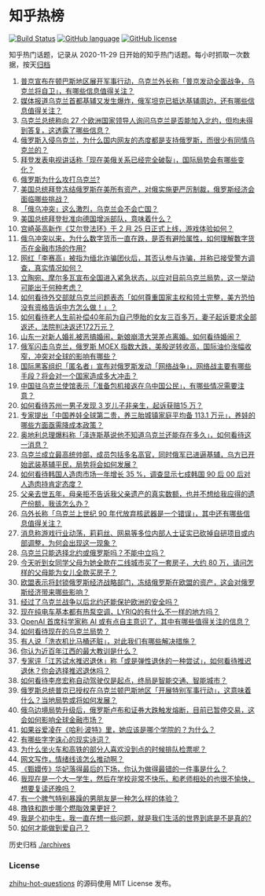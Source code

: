 # 知乎热榜
[![Build Status](https://github.com/ToWeLong/zhihu-hot-questions/workflows/CI/badge.svg)](https://github.com/ToWeLong/zhihu-hot-questions/actions)
[![GitHub language](https://img.shields.io/badge/language-golang-orange.svg)](https://golang.org/)
[![GitHub license](https://img.shields.io/github/license/ToWeLong/zhihu-hot-questions)](https://github.com/ToWeLong/zhihu-hot-questions/blob/main/LICENSE)

知乎热门话题，记录从 2020-11-29 日开始的知乎热门话题。每小时抓取一次数据，按天[归档](./archives)

<!-- BEGIN -->

1. [普京宣布在顿巴斯地区展开军事行动，乌克兰外长称「普京发动全面战争，乌克兰将自卫」，有哪些信息值得关注？](https://www.zhihu.com/question/518414164)
1. [媒体报道乌克兰首都基辅又发生爆炸，俄军坦克已抵达基辅周边，还有哪些信息值得关注？](https://www.zhihu.com/question/518511873)
1. [乌克兰总统称向 27 个欧洲国家领导人询问乌克兰是否能加入北约，但均未得到答复，这透露了哪些信息？](https://www.zhihu.com/question/518589858)
1. [俄罗斯入侵乌克兰，为什么国内网友的态度都是支持俄罗斯，而很少有同情乌克兰的？](https://www.zhihu.com/question/518488822)
1. [拜登发表电视讲话称「现在美俄关系已经完全破裂」，国际局势会有哪些变化？](https://www.zhihu.com/question/518586782)
1. [俄罗斯为什么攻打乌克兰?](https://www.zhihu.com/question/516179405)
1. [美国总统拜登冻结俄罗斯在美所有资产，对俄实施更严厉制裁，俄罗斯经济会面临哪些挑战？](https://www.zhihu.com/question/518586621)
1. [「俄乌冲突」这么激烈，乌克兰会不会亡国？](https://www.zhihu.com/question/518173207)
1. [美国总统拜登批准向德国增派部队，意味着什么？](https://www.zhihu.com/question/518586151)
1. [宫崎英高新作《艾尔登法环》于 2 月 25 日正式上线，游戏体验如何？](https://www.zhihu.com/question/518294904)
1. [俄乌冲突以来，为什么数字货币一直在跌，是否有避险属性，如何理解数字货币在金融市场的作用?](https://www.zhihu.com/question/518461362)
1. [网红「李赛高」被指为缅北诈骗团伙后，其否认参与诈骗，并称已接受警方调查，真实情况如何？](https://www.zhihu.com/question/518591818)
1. [立陶宛、摩尔多瓦宣布全国进入紧急状态，以应对目前乌克兰局势，这一举动可能出于何种考虑？](https://www.zhihu.com/question/518483997)
1. [如何看待外交部就乌克兰问题表态「如何尊重国家主权和领土完整，美方恐怕没有资格告诉中方怎么做！」？](https://www.zhihu.com/question/518475118)
1. [如何看待老人生前补偿40年前为自己堕胎的女友三百多万，妻子起诉要求全部返还，法院判决返还172万元？](https://www.zhihu.com/question/518100375)
1. [山东一对新人婚礼被恶搞婚闹，新娘崩溃大哭差点离婚。如何看待婚闹？](https://www.zhihu.com/question/518396337)
1. [俄军闪击乌克兰，俄罗斯 MOEX 指数大跌，美股逆转收高，国际油价涨幅收窄，冲突对全球的影响有哪些？](https://www.zhihu.com/question/518434549)
1. [国际黑客组织「匿名者」宣布对俄罗斯发动「网络战争」，网络战主要有哪些手段？将会对一个国家造成多大冲击？](https://www.zhihu.com/question/518595409)
1. [中国驻乌克兰使馆表示「准备包机接返在乌中国公民」，有哪些情况需要注意？](https://www.zhihu.com/question/518563529)
1. [如何看待苏州一男子发现 3 岁儿子非亲生，起诉获赔15 万？](https://www.zhihu.com/question/518610550)
1. [专家提出「中国养娃全球第二贵，养三胎城镇家庭平均备 113.1 万元」，养娃的哪些方面亟需降成本政策？](https://www.zhihu.com/question/518270816)
1. [奥地利总理爆料称「泽连斯基说他不知道乌克兰还能存在多久」，如何看待这一消息？](https://www.zhihu.com/question/518544410)
1. [乌克兰成立最高统帅部，成员包括多名高官，同时俄军已进逼基辅，乌方已开始武装基辅平民，局势将会如何发展？](https://www.zhihu.com/question/518616407)
1. [如何看待韩国人造肉市场一年增长 35 %，调查显示七成韩国 90 后 00 后对人造肉持肯定态度？](https://www.zhihu.com/question/518218487)
1. [父亲去世五年，母亲拒不告诉我父亲遗产的真实数额，也并不想给我应得的遗产份额，我该怎么办？](https://www.zhihu.com/question/429169065)
1. [乌外长称「乌克兰上世纪 90 年代放弃核武器是一个错误」，其中还有哪些信息值得关注？](https://www.zhihu.com/question/517825067)
1. [消息称游戏行业动荡，莉莉丝、网易等多位内部人士证实已砍掉自研项目或内部调整，为何会出现这一现象？](https://www.zhihu.com/question/518244093)
1. [乌克兰只能选择北约或俄罗斯吗？不能中立吗？](https://www.zhihu.com/question/518551137)
1. [今天听到女同学父母为她全款在二线城市买了一套房子，大约 80 万，请问怎样的父母能为女儿全款买房子？](https://www.zhihu.com/question/264218748)
1. [欧盟表示将封锁俄罗斯经济战略部门，冻结俄罗斯在欧盟的资产，这会对俄罗斯经济带来哪些影响？](https://www.zhihu.com/question/518465156)
1. [经过了乌克兰战争以后北约还能保护欧洲的安全吗？](https://www.zhihu.com/question/518529241)
1. [现在纯电车基本都有热泵空调，LYRIQ的有什么不一样的地方吗？](https://www.zhihu.com/question/517881880)
1. [OpenAI 首席科学家称 AI 或有点自主意识了，其中有哪些值得关注的信息？](https://www.zhihu.com/question/516660808)
1. [如何看待现在的乌克兰局势？](https://www.zhihu.com/question/518176371)
1. [有人说「洗衣机比马桶还脏」，对此我们有哪些解决措施？](https://www.zhihu.com/question/518294580)
1. [你认为近百年江西的最大教训是什么？](https://www.zhihu.com/question/514950430)
1. [专家评「江苏试水推迟退休」称「或是弹性退休的一种尝试」，如何看待推迟退休？你会选择推迟退休吗？](https://www.zhihu.com/question/518278009)
1. [如何看待李彦宏称自动驾驶仅是起点，终局是智能交通、智能城市？](https://www.zhihu.com/question/518522667)
1. [俄罗斯总统普京已授权在乌克兰顿巴斯地区「开展特别军事行动」，这意味着什么？当地局势或将如何发展？](https://www.zhihu.com/question/518414588)
1. [俄乌边境局势升级后，俄罗斯卢布和证券大跌触发熔断，目前已暂停交易，这会如何影响全球金融市场？](https://www.zhihu.com/question/518000926)
1. [如果谷爱凌在《哈利·波特》里，她应该是哪个学院的？为什么？](https://www.zhihu.com/question/517466461)
1. [有哪些字字诛心的现实诗词？](https://www.zhihu.com/question/512846542)
1. [为什么坐火车和高铁的部分人喜欢没到点的时候排队检票呢？](https://www.zhihu.com/question/513622098)
1. [网文写作，情绪线该怎么推动啊？](https://www.zhihu.com/question/518173106)
1. [《甄嬛传》华妃落得最后的下场，你认为做得最错的一件事是什么？](https://www.zhihu.com/question/510180049)
1. [我现在是一个大一学生，然后在学校非常不快乐，和老师相处的也很不愉快，想要复读还晚吗？](https://www.zhihu.com/question/518527000)
1. [有一个脾气特别暴躁的男朋友是一种怎么样的体验？](https://www.zhihu.com/question/36499575)
1. [撸铁和跑步哪个燃脂效果更好？](https://www.zhihu.com/question/517807051)
1. [我是个初中生，我一直在想一些问题，就是我们生活的世界到底是不是真的?](https://www.zhihu.com/question/518480174)
1. [如何才能做到爱自己？](https://www.zhihu.com/question/23387667)

<!-- END -->

历史归档 [./archives](./archives)


### License
[zhihu-hot-questions](https://github.com/towelong/zhihu-hot-questions) 的源码使用 MIT License 发布。
